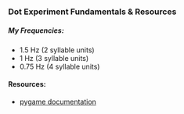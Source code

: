 ### Dot Experiment Fundamentals & Resources

##### My Frequencies:
- 1.5 Hz (2 syllable units)
- 1 Hz (3 syllable units)
- 0.75 Hz (4 syllable units)

#### Resources:
- [pygame documentation](https://www.pygame.org/docs/)
